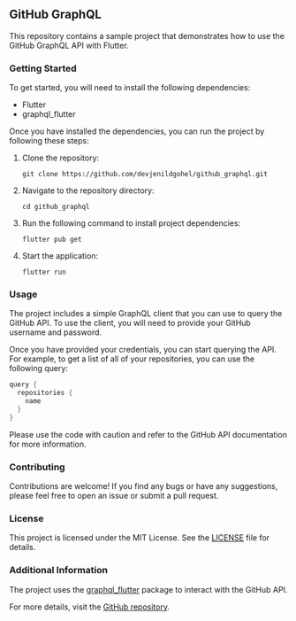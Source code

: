 ## GitHub GraphQL

This repository contains a sample project that demonstrates how to use the GitHub GraphQL API with Flutter.

### Getting Started

To get started, you will need to install the following dependencies:

- Flutter
- graphql_flutter

Once you have installed the dependencies, you can run the project by following these steps:

1. Clone the repository:
   ```shell
   git clone https://github.com/devjenildgohel/github_graphql.git
   ```

2. Navigate to the repository directory:
   ```shell
   cd github_graphql
   ```

3. Run the following command to install project dependencies:
   ```shell
   flutter pub get
   ```

4. Start the application:
   ```shell
   flutter run
   ```

### Usage

The project includes a simple GraphQL client that you can use to query the GitHub API. To use the client, you will need to provide your GitHub username and password.

Once you have provided your credentials, you can start querying the API. For example, to get a list of all of your repositories, you can use the following query:

```dart
query {
  repositories {
    name
  }
}
```

Please use the code with caution and refer to the GitHub API documentation for more information.

### Contributing

Contributions are welcome! If you find any bugs or have any suggestions, please feel free to open an issue or submit a pull request.

### License

This project is licensed under the MIT License. See the [LICENSE](LICENSE) file for details.

### Additional Information

The project uses the [graphql_flutter](https://pub.dev/packages/graphql_flutter) package to interact with the GitHub API.

For more details, visit the [GitHub repository](https://github.com/devjenildgohel/github_graphql).
